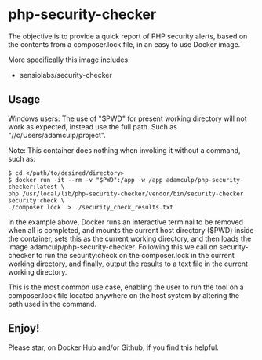 # php-security-checker

The objective is to provide a quick report of PHP security alerts, based on the contents from a composer.lock 
file, in an easy to use Docker image.

More specifically this image includes:

- sensiolabs/security-checker

## Usage

Windows users: The use of "$PWD" for present working directory will not work as expected, instead use the full path. 
Such as "//c/Users/adamculp/project".

Note: This container does nothing when invoking it without a command, such as:

```
$ cd </path/to/desired/directory>
$ docker run -it --rm -v "$PWD":/app -w /app adamculp/php-security-checker:latest \
php /usr/local/lib/php-security-checker/vendor/bin/security-checker security:check \
./composer.lock  > ./security_check_results.txt
```

In the example above, Docker runs an interactive terminal to be removed when all is completed, and mounts 
the current host directory ($PWD) inside the container, sets this as the current working directory, and then 
loads the image adamculp/php-security-checker. Following this we call on security-checker to run the 
security:check on the composer.lock in the current working directory, and finally, output the results 
to a text file in the current working directory.

This is the most common use case, enabling the user to run the tool on a composer.lock file located anywhere 
on the host system by altering the path used in the command.

## Enjoy!

Please star, on Docker Hub and/or Github, if you find this helpful.

